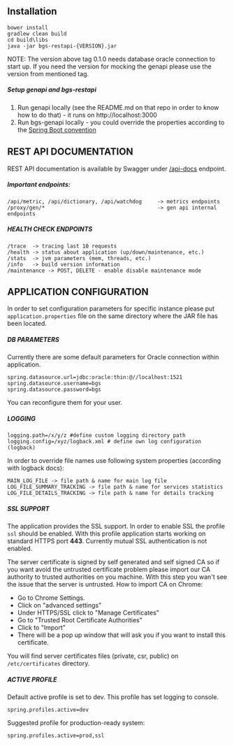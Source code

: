 ## Installation

```
bower install
gradlew clean build
cd build\libs
java -jar bgs-restapi-{VERSION}.jar
```

NOTE: The version above tag 0.1.0 needs database oracle connection to start up. If you need the version for mocking the genapi please
use the version from mentioned tag.

##### Setup genapi and bgs-restapi

1. Run genapi locally (see the README.md on that repo in order to know how to do that) - it runs on http://localhost:3000
2. Run bgs-genapi locally - you could override the properties according to the [Spring Boot convention](http://docs.spring.io/spring-boot/docs/current/reference/html/boot-features-external-config.html)

## REST API DOCUMENTATION

REST API documentation is available by Swagger under [/api-docs](http://localhost:8080/api-docs) endpoint.

##### Important endpoints:

```
/api/metric, /api/dictionary, /api/watchdog     -> metrics endpoints
/proxy/gen/*                                    -> gen api internal endpoints
```

##### HEALTH CHECK ENDPOINTS
```
/trace  -> tracing last 10 requests
/health -> status about application (up/down/maintenance, etc.)
/stats  -> jvm parameters (mem, threads, etc.)
/info   -> build version information
/maintenance -> POST, DELETE - enable disable maintenance mode
```

## APPLICATION CONFIGURATION

In order to set configuration parameters for specific instance please put `application.properties` file on the same 
directory where the JAR file has been located.

##### DB PARAMETERS

Currently there are some default parameters for Oracle connection within application.

```
spring.datasource.url=jdbc:oracle:thin:@//localhost:1521
spring.datasource.username=bgs
spring.datasource.password=bgs
```

You can reconfigure them for your user.

##### LOGGING

```
logging.path=/x/y/z #define custom logging directory path
logging.config=/xyz/logback.xml # define own log configuration (logback)
```

In order to override file names use following system properties (according with logback docs):

```
MAIN_LOG_FILE -> file path & name for main log file
LOG_FILE_SUMMARY_TRACKING -> file path & name for services statistics
LOG_FILE_DETAILS_TRACKING -> file path & name for details tracking
```

##### SSL SUPPORT

The application provides the SSL support. In order to enable SSL the profile `ssl` should be enabled. With this profile application starts
working on standard HTTPS port **443**. Currently mutual SSL authentication is not enabled.

The server certificate is signed by self generated and self signed CA so if you want avoid the untrusted certificate problem please import our CA authority
to trusted authorities on you machine. With this step you wan't see the issue that the server is untrusted. How to import CA on Chrome:

- Go to Chrome Settings.
- Click on "advanced settings"
- Under HTTPS/SSL click to "Manage Certificates"
- Go to "Trusted Root Certificate Authorities"
- Click to "Import"
- There will be a pop up window that will ask you if you want to install this certificate.

You will find server certificates files (private, csr, public) on `/etc/certificates` directory.

##### ACTIVE PROFILE

Default active profile is set to dev. This profile has set logging to console.

```
spring.profiles.active=dev
```

Suggested profile for production-ready system:
 
```
spring.profiles.active=prod,ssl
```
